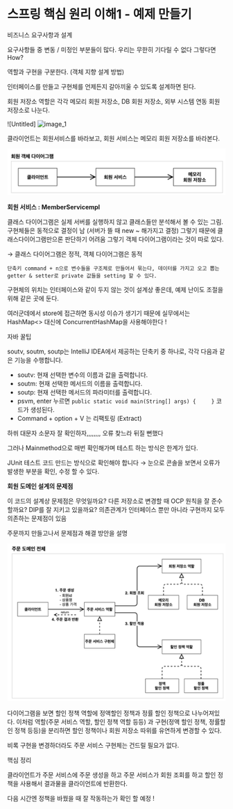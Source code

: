 # 스프링 핵심 원리 이해1 - 예제 만들기

비즈니스 요구사항과 설계

요구사항들 중 변동 / 미정인 부분들이 많다. 우리는 무한히 기다릴 수 없다 그렇다면 How?  

역할과 구현을 구분한다. (객체 지향 설계 방법)

인터페이스를 만들고 구현체를 언제든지 갈아끼울 수 있도록 설계하면 된다.

회원 저장소 역할은 각각 메모리 회원 저장소, DB 회원 저장소, 외부 시스템 연동 회원 저장소로 나눈다. 

![Untitled]
<img src="/Users/dori/Desktop/29f3080f-59f7-4c74-8fdf-245a95882b5a_Export-8896567f-fbbb-4b00-b2d6-f1379796eedc/스프링 핵심 원리 이해1 - 예제 만들기 39b8caeb238e4a45ac59621e068e6e3d/to/Untitled 1.png" width="450px" height="300px" title="px(픽셀) 크기 설정" alt="image_1"></img><br/>

클라이언트는 회원서비스를 바라보고, 회원 서비스는 메모리 회원 저장소를 바라본다.

![Untitled](%E1%84%89%E1%85%B3%E1%84%91%E1%85%B3%E1%84%85%E1%85%B5%E1%86%BC%20%E1%84%92%E1%85%A2%E1%86%A8%E1%84%89%E1%85%B5%E1%86%B7%20%E1%84%8B%E1%85%AF%E1%86%AB%E1%84%85%E1%85%B5%20%E1%84%8B%E1%85%B5%E1%84%92%E1%85%A21%20-%20%E1%84%8B%E1%85%A8%E1%84%8C%E1%85%A6%20%E1%84%86%E1%85%A1%E1%86%AB%E1%84%83%E1%85%B3%E1%86%AF%E1%84%80%E1%85%B5%2039b8caeb238e4a45ac59621e068e6e3d/Untitled%201.png)

**회원 서비스 : MemberServicempl**

클래스 다이어그램은 실제 서버를 실행하지 않고 클래스들만 분석해서 볼 수 있는 그림. 구현체들은 동적으로 결정이 남 (서버가 뜰 때 new ~ 해가지고 결정) 그렇기 때문에 클래스다이어그램만으론  판단하기 어려움 그렇기 객체 다이어그램이라는 것이 따로 있다. 

→  클래스 다이어그램은 정적, 객체 다이어그램은 동적 

`단축키 command + n으로 변수들을 구조체로 만들어서 묶는다, 데이터를 가지고 오고 뽑는 getter & setter로 private 값들을 setting 할 수 있다.`

구현체의 위치는 인터페이스와 같이 두지 않는 것이 설계상 좋은데, 예제 난이도 조절을 위해 같은 곳에 둔다. 

여러군데에서 store에 접근하면 동시성 이슈가 생기기 때문에 실무에서는 HashMap<> 대신에 ConcurrentHashMap을 사용해야한다 ! 

자바 꿀팁

soutv, soutm, soutp는 IntelliJ IDEA에서 제공하는 단축키 중 하나로, 각각 다음과 같은 기능을 수행합니다.

- soutv: 현재 선택한 변수의 이름과 값을 출력합니다.
- soutm: 현재 선택한 메서드의 이름을 출력합니다.
- soutp: 현재 선택한 메서드의 파라미터를 출력합니다.
- psvm, enter 누르면  `public static void main(String[] args) {     }` 코드가 생성된다.
- Command + option + V 는 리팩토링 (Extract)

하쒸 대문자 소문자 잘 확인하자,,,,,,,, 오류 찾느라 뒤질 뻔했다 

그러나 Mainmethod으로 매번 확인해가며 테스트 하는 방식은 한계가 있다. 

JUnit 테스트 코드 만드는 방식으로 확인해야 합니다 → 눈으로 콘솔을 보면서 오류가 발생한 부분을 확인, 수정 할 수 있다. 

**회원 도메인 설계의 문제점**

이 코드의 설계상 문제점은 무엇일까요?
다른 저장소로 변경할 때 OCP 원칙을 잘 준수할까요?
DIP를 잘 지키고 있을까요? 의존관계가 인터페이스 뿐만 아니라 구현까지 모두 의존하는 문제점이 있음

주문까지 만들고나서 문제점과 해결 방안을 설명

![Untitled](%E1%84%89%E1%85%B3%E1%84%91%E1%85%B3%E1%84%85%E1%85%B5%E1%86%BC%20%E1%84%92%E1%85%A2%E1%86%A8%E1%84%89%E1%85%B5%E1%86%B7%20%E1%84%8B%E1%85%AF%E1%86%AB%E1%84%85%E1%85%B5%20%E1%84%8B%E1%85%B5%E1%84%92%E1%85%A21%20-%20%E1%84%8B%E1%85%A8%E1%84%8C%E1%85%A6%20%E1%84%86%E1%85%A1%E1%86%AB%E1%84%83%E1%85%B3%E1%86%AF%E1%84%80%E1%85%B5%2039b8caeb238e4a45ac59621e068e6e3d/Untitled%202.png)

다이어그램을 보면 할인 정책 역할에 정액할인 정책과 정률 할인 정책으로 나누어져있다. 이처럼 역할(주문 서비스 역할, 할인 정책 역할 등등) 과 구현(정액 할인 정책, 정률할인 정책 등등)을 분리하면 할인 정책이나 회원 저장소 따위를 유연하게 변경할 수 있다. 

비록 구현을 변경하더라도 주문 서비스 구현체는 건드릴 필요가 없다.  

핵심 정리

클라이언트가 주문 서비스에 주문 생성을 하고 주문 서비스가 회원 조회를 하고 할인 정책을 사용해서 결과물을 클라이언트에 반환한다. 

다음 시간엔 정책을 바꿨을 때 잘 작동하는가 확인 할 예정 !
